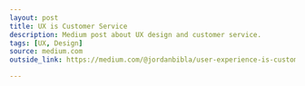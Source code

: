 ```yaml
---
layout: post
title: UX is Customer Service
description: Medium post about UX design and customer service.
tags: [UX, Design]
source: medium.com
outside_link: https://medium.com/@jordanbibla/user-experience-is-customer-service-352f2ded74eb#.43okffen2

---
```

